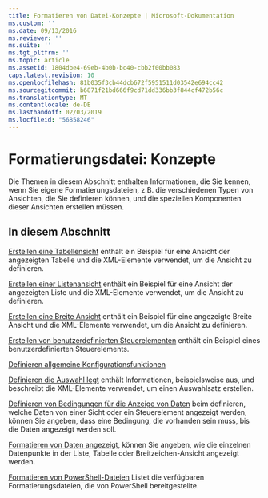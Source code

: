 ```yaml
---
title: Formatieren von Datei-Konzepte | Microsoft-Dokumentation
ms.custom: ''
ms.date: 09/13/2016
ms.reviewer: ''
ms.suite: ''
ms.tgt_pltfrm: ''
ms.topic: article
ms.assetid: 1804dbe4-69eb-4b0b-bc40-cbb2f00bb083
caps.latest.revision: 10
ms.openlocfilehash: 81b035f3cb44dcb672f5951511d03542e694cc42
ms.sourcegitcommit: b6871f21bd666f9cd71dd336bb3f844cf472b56c
ms.translationtype: MT
ms.contentlocale: de-DE
ms.lasthandoff: 02/03/2019
ms.locfileid: "56858246"
---
```

# <a name="formatting-file-concepts"></a>Formatierungsdatei: Konzepte

Die Themen in diesem Abschnitt enthalten Informationen, die Sie kennen, wenn Sie eigene Formatierungsdateien, z.B. die verschiedenen Typen von Ansichten, die Sie definieren können, und die speziellen Komponenten dieser Ansichten erstellen müssen.

## <a name="in-this-section"></a>In diesem Abschnitt

[Erstellen eine Tabellensicht](./creating-a-table-view.md) enthält ein Beispiel für eine Ansicht der angezeigten Tabelle und die XML-Elemente verwendet, um die Ansicht zu definieren.

[Erstellen einer Listenansicht](./creating-a-list-view.md) enthält ein Beispiel für eine Ansicht der angezeigten Liste und die XML-Elemente verwendet, um die Ansicht zu definieren.

[Erstellen eine Breite Ansicht](./creating-a-wide-view.md) enthält ein Beispiel für eine angezeigte Breite Ansicht und die XML-Elemente verwendet, um die Ansicht zu definieren.

[Erstellen von benutzerdefinierten Steuerelementen](./creating-custom-controls.md) enthält ein Beispiel eines benutzerdefinierten Steuerelements.

[Definieren allgemeine Konfigurationsfunktionen](./defining-common-configuration-features.md)

[Definieren die Auswahl legt](./defining-selection-sets.md) enthält Informationen, beispielsweise aus, und beschreibt die XML-Elemente verwendet, um einen Auswahlsatz erstellen.

[Definieren von Bedingungen für die Anzeige von Daten](./defining-conditions-for-displaying-data.md) beim definieren, welche Daten von einer Sicht oder ein Steuerelement angezeigt werden, können Sie angeben, dass eine Bedingung, die vorhanden sein muss, bis die Daten angezeigt werden soll.

[Formatieren von Daten angezeigt,](./formatting-displayed-data.md) können Sie angeben, wie die einzelnen Datenpunkte in der Liste, Tabelle oder Breitzeichen-Ansicht angezeigt werden.

[Formatieren von PowerShell-Dateien](./powershell-formatting-files.md) Listet die verfügbaren Formatierungsdateien, die von PowerShell bereitgestellte.
